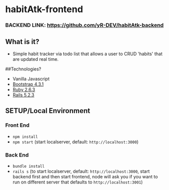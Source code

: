 # habitAtk-frontend
### BACKEND LINK: https://github.com/yR-DEV/habitAtk-backend

## What is it?
- Simple habit tracker via todo list that allows a user to CRUD 'habits' that are updated real time. 

##Technologies?
- Vanilla Javascript
- [Bootstrap 4.3.1](https://getbootstrap.com/)
- [Ruby 2.6.3](https://www.ruby-lang.org/en/)
- [Rails 5.2.3](https://rubyonrails.org/)


## SETUP/Local Environment
### Front End
- `npm install`
- `npm start` (start localserver, default: `http://localhost:3000`)

### Back End
- `bundle install`
- `rails s` (to start localserver, default: `http://localhost:3000`, start backend first and then start frontend, node will ask you if you want to run on different server that defaults to `http://localhost:3001`)


